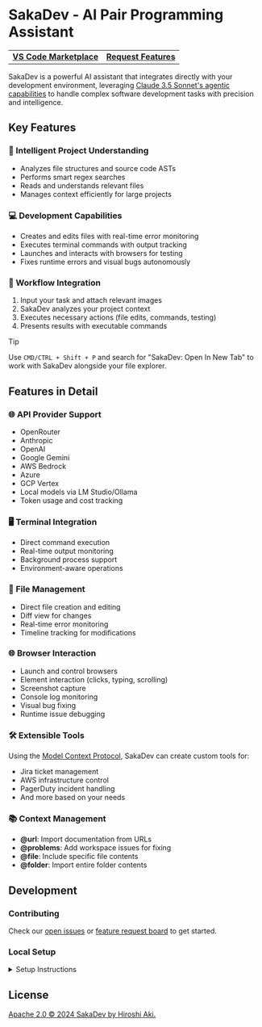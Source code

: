 # SakaDev - AI Pair Programming Assistant

<div align="center">
<table>
<tbody>
<td align="center">
<a href="https://marketplace.visualstudio.com/items?itemName=rahmanazhar.saka-dev"><strong>VS Code Marketplace</strong></a>
</td>
<td align="center">
<a href="https://github.com/rahmanazhar/SakaDev/discussions/categories/feature-requests?discussions_q=is%3Aopen+category%3A%22Feature+Requests%22+sort%3Atop"><strong>Request Features</strong></a>
</td>
</tbody>
</table>
</div>

SakaDev is a powerful AI assistant that integrates directly with your development environment, leveraging [Claude 3.5 Sonnet's agentic capabilities](https://www-cdn.anthropic.com/fed9cc193a14b84131812372d8d5857f8f304c52/Model_Card_Claude_3_Addendum.pdf) to handle complex software development tasks with precision and intelligence.

## Key Features

### 🤖 Intelligent Project Understanding
- Analyzes file structures and source code ASTs
- Performs smart regex searches
- Reads and understands relevant files
- Manages context efficiently for large projects

### 💻 Development Capabilities
- Creates and edits files with real-time error monitoring
- Executes terminal commands with output tracking
- Launches and interacts with browsers for testing
- Fixes runtime errors and visual bugs autonomously

### 🔧 Workflow Integration
1. Input your task and attach relevant images
2. SakaDev analyzes your project context
3. Executes necessary actions (file edits, commands, testing)
4. Presents results with executable commands

> [!TIP]
> Use `CMD/CTRL + Shift + P` and search for "SakaDev: Open In New Tab" to work with SakaDev alongside your file explorer.

## Features in Detail

### 🌐 API Provider Support
- OpenRouter
- Anthropic
- OpenAI
- Google Gemini
- AWS Bedrock
- Azure
- GCP Vertex
- Local models via LM Studio/Ollama
- Token usage and cost tracking

### 🖥️ Terminal Integration
- Direct command execution
- Real-time output monitoring
- Background process support
- Environment-aware operations

### 📝 File Management
- Direct file creation and editing
- Diff view for changes
- Real-time error monitoring
- Timeline tracking for modifications

### 🌐 Browser Interaction
- Launch and control browsers
- Element interaction (clicks, typing, scrolling)
- Screenshot capture
- Console log monitoring
- Visual bug fixing
- Runtime issue debugging

### 🛠️ Extensible Tools
Using the [Model Context Protocol](https://github.com/modelcontextprotocol), SakaDev can create custom tools for:
- Jira ticket management
- AWS infrastructure control
- PagerDuty incident handling
- And more based on your needs

### 📚 Context Management
- **@url**: Import documentation from URLs
- **@problems**: Add workspace issues for fixing
- **@file**: Include specific file contents
- **@folder**: Import entire folder contents

## Development

### Contributing
Check our [open issues](https://github.com/rahmanazhar/SakaDev/issues) or [feature request board](https://github.com/rahmanazhar/SakaDev/discussions/categories/feature-requests?discussions_q=is%3Aopen+category%3A%22Feature+Requests%22+sort%3Atop) to get started.

### Local Setup
<details>
<summary>Setup Instructions</summary>

1. Clone the repository (requires [git-lfs](https://git-lfs.com/)):
   ```bash
   git clone https://github.com/rahmanazhar/SakaDev.git
   ```

2. Open in VSCode:
   ```bash
   code sakadev
   ```

3. Install dependencies:
   ```bash
   npm run install:all
   ```

4. Launch with `F5` or `Run -> Start Debugging`

Note: You may need the [esbuild problem matchers extension](https://marketplace.visualstudio.com/items?itemName=connor4312.esbuild-problem-matchers) for building.
</details>

## License
[Apache 2.0 © 2024 SakaDev by Hiroshi Aki.](./LICENSE)
